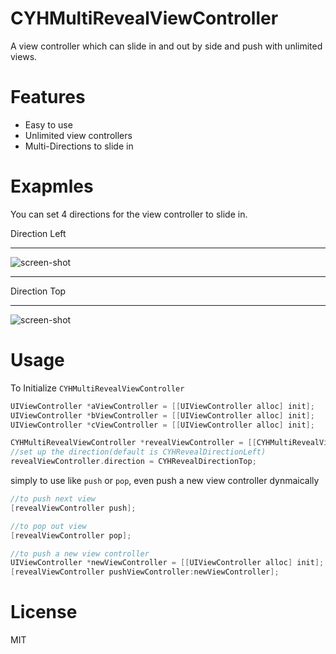 CYHMultiRevealViewController
============================

A view controller which can slide in and out by side and push with unlimited views.

Features
============================

- Easy to use
- Unlimited view controllers
- Multi-Directions to slide in

Exapmles
============================
You can set 4 directions for the view controller to slide in.

Direction Left

---
![screen-shot](https://rawgithub.com/yuhua-chen/CYHMultiRevealViewController/master/README/screen-shot-left.gif)

----------------------------

Direction Top

---
![screen-shot](https://rawgithub.com/yuhua-chen/CYHMultiRevealViewController/master/README/screen-shot-top.gif)

Usage
============================
To Initialize `CYHMultiRevealViewController`
```objective-c
UIViewController *aViewController = [[UIViewController alloc] init];
UIViewController *bViewController = [[UIViewController alloc] init];
UIViewController *cViewController = [[UIViewController alloc] init];

CYHMultiRevealViewController *revealViewController = [[CYHMultiRevealViewController alloc] initWithView:self.view andViewControllers:@[aViewController,bViewController,cViewController]];
//set up the direction(default is CYHRevealDirectionLeft)
revealViewController.direction = CYHRevealDirectionTop;
```
simply to use like `push` or `pop`, even push a new view controller dynmaically
```objective-c
//to push next view
[revealViewController push];

//to pop out view
[revealViewController pop];

//to push a new view controller
UIViewController *newViewController = [[UIViewController alloc] init];
[revealViewController pushViewController:newViewController];

```

License
============================
MIT
